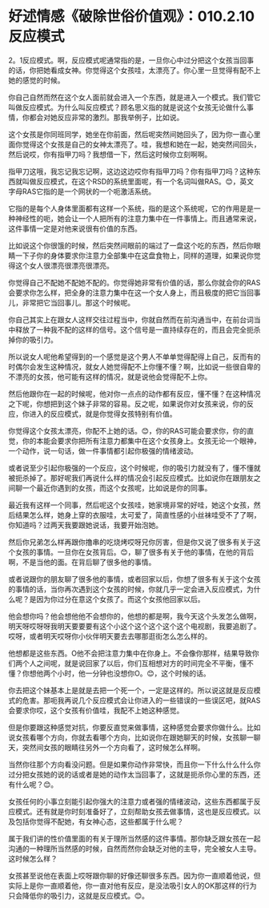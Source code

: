 # 好述情感《破除世俗价值观》：010.2.10反应模式

2。1反应模式。啊，反应模式呢通常指的是，一旦你心中过分把这个女孩当回事的话，你把她看成女神。你觉得这个女孩哇，太漂亮了。你心里一旦觉得有配不上她的感觉的时候。

你自己自然而然在这个女人面前就会进入一个东西，就是进入一个模式。我们管它叫做反应模式。为什么叫反应模式？顾名思义指的就是说这个女孩无论做什么事情，你都会对她反应非常的激烈。那我举例子，比如说。

这个女孩是你同班同学，她坐在你前面，然后呢突然间她回头了，因为你一直心里面你觉得这个女孩是自己的女神太漂亮了。哇，我想和她在一起，她突然间回头，然后说哎，你有指甲刀吗？我想借一下，然后这时候你立刻啊啊。

指甲刀这哦，我忘记我忘记啊，这边这边哎你有指甲刀吗？你有指甲刀吗？这种东西就叫做反应模式，在这个RSD的系统里面呢，有一个名词叫做RAS。😊，英文字母RAS它指的是一个网状的一个呃激活系统。

它指的是每个人身体里面都有这样一个系统，指的是这个系统呢，它的作用是是一种神经性的呃，她会让一个人把所有的注意力集中在一件事情上。而且通常来说，这件事情一定是对他来说很有价值的东西。

比如说这个你很饿的时候，然后突然间眼前的端过了一盘这个吃的东西，然后你眼睛一下子你的身体要求你注意力全部集中在这盘食物上，同样的道理，如果说你觉得这个女人很漂亮很漂亮很漂亮。

你觉得自己不配她不配她不配的。你觉得她非常有价值的话，那么你就会你的RAS会要求你怎么样，把全身的注意力集中在这一个女人身上，而且极度的把它当回事儿，非常把它当回事儿。那这个时候呢。

你自己其实上在跟女人这样交往过程当中，你就自然而在前沟通当中，在前台词当中释放了一种我不配的这样的信号。这个信号是一直持续存在的，而且会完全扼杀掉你的吸引力。

所以说女人呢他希望得到的一个感觉是这个男人不单单觉得配得上自己，反而有的时偶尔会发生这种情况，就女人她觉得配不上你懂不懂？啊，比如说一些很自卑的不漂亮的女孩，他可能有这样的情况，就是说他会觉得配不上你。

然后他跟你在一起的时候呢，他对你一点点的动作都有反应，懂不懂？在这种情况之下呢，你想把到这个妹子非常的容易。反之呢，如果说你对女孩来说，你的反应，你进入的反应模式，就是你觉得女孩特别有价值。

你觉得这个女孩太漂亮，你配不上她的话。😊，你的RAS可能会要求你，你的直觉，你的本能会要求你把所有注意力都集中在这个女孩身上。女孩无论一个眼神，一个动作，说一句话，做一件事情都引起你极强的情绪波动。

或者说至少引起你极强的一个反应，这个时候呢，你的吸引力就没有了，懂不懂就被扼杀掉了。那好呢我们再说什么样的情况会引起反应模式。比如说你在跟朋友之间聊一个最近你遇到的女孩，而这个女孩呢，比如说是你的同事。

最近我有这样一个同事，然后呢这个女孩哇，她家境非常的好哇，她这个女孩，然后结果怎么样，她身上穿的衣服哇，太可爱了，简直性感的小丝袜哇受不了了啊，你知道吗？过两天我要跟她说话，我要开始泡她。

然后你兄弟怎么样再跟你撸串的吃烧烤哎呀兄你厉害，但是你又说了很多有关于这个女孩的事情。一旦你在女孩背后。😊，聊了很多有关于他的事情，在他的背后啊，不是当他的面。在背后聊了很多他的事情。

或者说跟你的朋友聊了很多他的事情，或者回家以后，你想了很多有关于这个女孩的事情的话，当你再次遇到这个女孩的时候，你就几乎一定会进入反应模式，为什么呢？是因为你过分在意这个女孩了。而这个女孩他回家以后。

他会想你吗？他会想他他不会想你的，他想的都是啊，我今天这个头发怎么做啊，明天呀哎呀呀我明天要要要有这个小这个这个这个这个这个电视剧，我要追剧了。哎呀，或者明天哎呀你小伙伴明天要去去哪那逛街怎么怎么样的。

他想都是这些东西。O他不会把注意力集中在你身上。不会像你那样，结果导致你们两个人之间呢，就是说回家了以后，你们互相想对方的时间完全不平衡，懂不懂？你想他两个小时，他一分钟也没想你O。😊，这个时候的话。

你去把这个妹基本上是就是去把一个死一个，一定是这样的。所以说这就是反应模式的危害。那呃我再说几个反应模式会让你进入的一些错误的一些误区吧，就RAS会要求你哎，这个女孩有价值哇，我配不上她这种感觉。

但是你要跟这种感觉对抗，你要反直觉来做事情，这种感觉会要求你做什么。比如说女孩看哪个方向，你就去看哪个方向，比如说你在跟她聊天的时候，女孩聊一聊天，突然间女孩的眼睛往另外一个方向看了，这时候怎么样啊。

当然你往那个方向看没问题。但是如果你动作非常快，而且你一下什么什么什么你过分把女孩她的说的话或者是她的动作太当回事了，这就是扼杀你心里的东西，还有什么呢？😊。

女孩任何的小事立刻能引起你强大的注意力或者强的情绪波动，这些东西都属于反应模式。还有就是你时刻准备好了，立刻帮助女孩去做事情，这也是反应模式。以及包括你觉得不配她，有女神心态，这些都属于什么呢？

属于我们讲的性价值里面的有关于理所当然感的这件事情。那你缺乏跟女孩在一起沟通的一种理所当然感的时候，自然而然你会缺乏对他的主导，完全被女人主导。这时候怎么样？

女孩甚至说他在表面上哎呀跟你聊的好像还聊很多东西。因为你一直顺着他说，但实际上是你一直顺着他，你一直对他有反应，是没法吸引女人的OK那这样的行为只会降低你的吸引力，这就是反应模式。😊。

